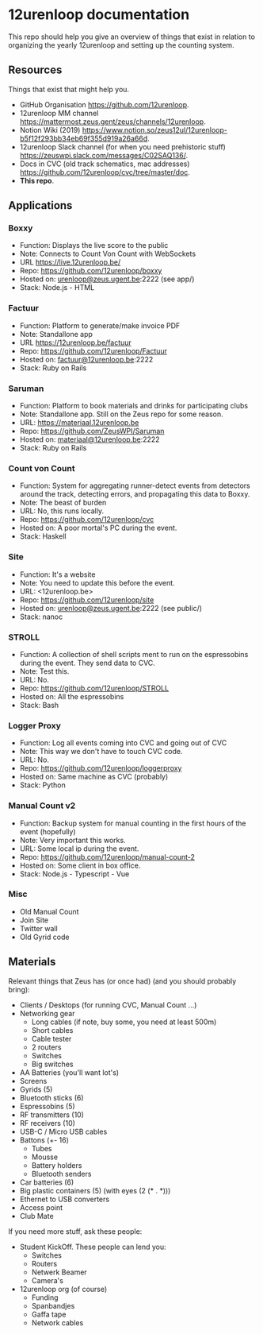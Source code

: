 # 12urenloop documentation

This repo should help you give an overview of things that exist in relation to organizing the yearly 12urenloop and setting up the counting system.

## Resources

Things that exist that might help you.

- GitHub Organisation <https://github.com/12urenloop>.
- 12urenloop MM channel <https://mattermost.zeus.gent/zeus/channels/12urenloop>.
- Notion Wiki (2019) <https://www.notion.so/zeus12ul/12urenloop-b5f12f293bb34eb69f355d919a26a66d>.
- 12urenloop Slack channel (for when you need prehistoric stuff) <https://zeuswpi.slack.com/messages/C02SAQ136/>.
- Docs in CVC (old track schematics, mac addresses) <https://github.com/12urenloop/cvc/tree/master/doc>.
- **This repo**.

## Applications

### Boxxy

- Function: Displays the live score to the public
- Note: Connects to Count Von Count with WebSockets
- URL <https://live.12urenloop.be/>
- Repo: <https://github.com/12urenloop/boxxy>
- Hosted on: urenloop@zeus.ugent.be:2222 (see app/)
- Stack: Node.js - HTML

### Factuur

- Function: Platform to generate/make invoice PDF
- Note: Standallone app
- URL <https://12urenloop.be/factuur>
- Repo: <https://github.com/12urenloop/Factuur>
- Hosted on: factuur@12urenloop.be:2222
- Stack: Ruby on Rails

### Saruman

- Function: Platform to book materials and drinks for participating clubs
- Note: Standallone app. Still on the Zeus repo for some reason.
- URL: <https://materiaal.12urenloop.be>
- Repo: <https://github.com/ZeusWPI/Saruman>
- Hosted on: materiaal@12urenloop.be:2222
- Stack: Ruby on Rails

### Count von Count

- Function: System for aggregating runner-detect events from detectors around the track, detecting errors, and propagating this data to Boxxy.
- Note: The beast of burden
- URL: No, this runs locally.
- Repo: <https://github.com/12urenloop/cvc>
- Hosted on: A poor mortal's PC during the event.
- Stack: Haskell

### Site

- Function: It's a website
- Note: You need to update this before the event.
- URL: <12urenloop.be>
- Repo: <https://github.com/12urenloop/site>
- Hosted on: urenloop@zeus.ugent.be:2222 (see public/)
- Stack: nanoc

### STROLL

- Function: A collection of shell scripts ment to run on the espressobins during the event. They send data to CVC.
- Note: Test this.
- URL: No.
- Repo: <https://github.com/12urenloop/STROLL>
- Hosted on: All the espressobins
- Stack: Bash

### Logger Proxy

- Function: Log all events coming into CVC and going out of CVC
- Note: This way we don't have to touch CVC code.
- URL: No.
- Repo: <https://github.com/12urenloop/loggerproxy>
- Hosted on: Same machine as CVC (probably)
- Stack: Python

### Manual Count v2

- Function: Backup system for manual counting in the first hours of the event (hopefully)
- Note: Very important this works.
- URL: Some local ip during the event.
- Repo: <https://github.com/12urenloop/manual-count-2>
- Hosted on: Some client in box office.
- Stack: Node.js - Typescript - Vue

### Misc

- Old Manual Count
- Join Site
- Twitter wall
- Old Gyrid code

## Materials

Relevant things that Zeus has (or once had) (and you should probably bring):

- Clients / Desktops (for running CVC, Manual Count ...)
- Networking gear
  - Long cables (if note, buy some, you need at least 500m)
  - Short cables
  - Cable tester
  - 2 routers
  - Switches
  - Big switches
- AA Batteries (you'll want lot's)
- Screens
- Gyrids (5)
- Bluetooth sticks (6)
- Espressobins (5)
- RF transmitters (10)
- RF receivers (10)
- USB-C / Micro USB cables
- Battons (+- 16)
  - Tubes
  - Mousse
  - Battery holders
  - Bluetooth senders
- Car batteries (6)
- Big plastic containers (5) (with eyes (2 (* . *)))
- Ethernet to USB converters
- Access point
- Club Mate

If you need more stuff, ask these people:

- Student KickOff. These people can lend you:
  - Switches
  - Routers
  - Netwerk Beamer
  - Camera's
- 12urenloop org (of course)
  - Funding
  - Spanbandjes
  - Gaffa tape
  - Network cables